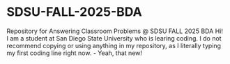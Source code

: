 # SDSU-FALL-2025-BDA
Repository for Answering Classroom Problems @ SDSU FALL 2025 BDA
Hi!  I am a student at San Diego State University who is learing coding.  I do not recommend copying or using anything in my repository, as I literally typing my first coding line right now. - Yeah, that new!
